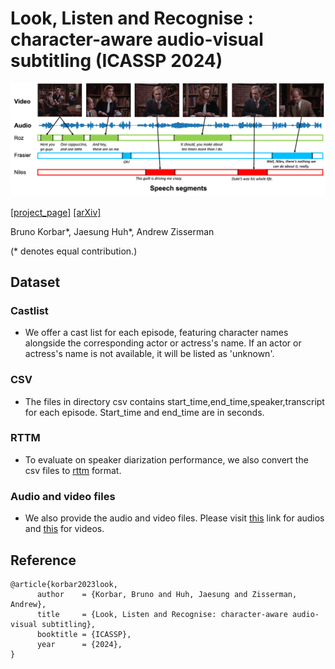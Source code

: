 # Look, Listen and Recognise : character-aware audio-visual subtitling (ICASSP 2024)

![teaser](images/teaser.png)

[[project_page]](https://www.robots.ox.ac.uk/~vgg/research/look-listen-recognise/) [[arXiv]](https://arxiv.org/abs/2401.12039)

Bruno Korbar*, Jaesung Huh*, Andrew Zisserman

(* denotes equal contribution.)

## Dataset
### Castlist
- We offer a cast list for each episode, featuring character names alongside the corresponding actor or actress's name. If an actor or actress's name is not available, it will be listed as 'unknown'.

### CSV
- The files in directory csv contains start_time,end_time,speaker,transcript for each episode. Start_time and end_time are in seconds.

### RTTM
- To evaluate on speaker diarization performance, we also convert the csv files to [rttm](https://github.com/nryant/dscore?tab=readme-ov-file#rttm) format.

### Audio and video files
- We also provide the audio and video files. Please visit [this](https://www.robots.ox.ac.uk/~vgg/research/look-listen-recognise/data/audio.zip) link for audios and [this](https://www.robots.ox.ac.uk/~vgg/research/look-listen-recognise/data/video.zip) for videos.


## Reference
```
@article{korbar2023look,
      author    = {Korbar, Bruno and Huh, Jaesung and Zisserman, Andrew},
      title     = {Look, Listen and Recognise: character-aware audio-visual subtitling},
      booktitle = {ICASSP},
      year      = {2024},
}
```